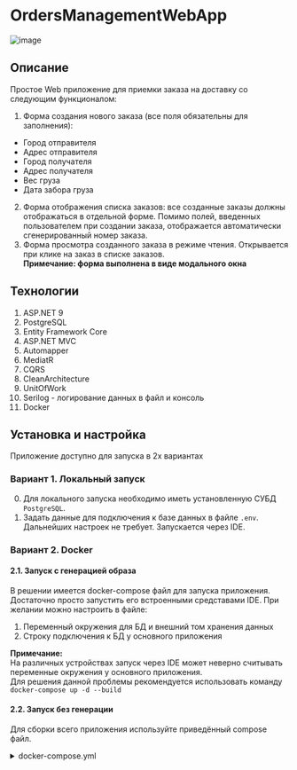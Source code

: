 # OrdersManagementWebApp

![image](https://github.com/user-attachments/assets/5cc32dee-14d8-4977-aa3c-738f0e967fe7)

## Описание
Простое Web приложение для приемки заказа на доставку со следующим функционалом:
1. Форма создания нового заказа (все поля обязательны для заполнения):
- Город отправителя
- Адрес отправителя
- Город получателя
- Адрес получателя
- Вес груза
- Дата забора груза

2. Форма отображения списка заказов: все созданные заказы должны отображаться в отдельной форме. Помимо полей, введенных пользователем при создании заказа, отображается автоматически сгенерированный номер заказа.
3. Форма просмотра созданного заказа в режиме чтения. Открывается при клике на заказ в списке заказов.<br/>
<b>Примечание: форма выполнена в виде модального окна</b>

## Технологии
1. ASP.NET 9
2. PostgreSQL
3. Entity Framework Core
4. ASP.NET MVC
5. Automapper
7. MediatR
8. CQRS
10. CleanArchitecture
11. UnitOfWork
12. Serilog - логирование данных в файл и консоль
13. Docker

## Установка и настройка
Приложение доступно для запуска в 2х вариантах
### Вариант 1. Локальный запуск
0. Для локального запуска необходимо иметь установленную СУБД `PostgreSQL`.
1. Задать данные для подключения к базе данных в файле `.env`.
Дальнейших настроек не требует. Запускается через IDE.

### Вариант 2. Docker
#### 2.1. Запуск с генерацией образа
В решении имеется docker-compose файл для запуска приложения. Достаточно просто запустить его встроенными средставами IDE.
При желании можно настроить в файле:
1. Переменный окружения для БД и внешний том хранения данных
2. Строку подключения к БД у основного приложения

<b>Примечание:</b><br/>
На различных устройствах запуск через IDE может неверно считывать переменные окружения у основного приложения.<br/>
Для решения данной проблемы рекомендуется использовать команду `docker-compose up -d --build` 

#### 2.2. Запуск без генерации
Для сборки всего приложения используйте приведённый compose файл.
<details><summary>docker-compose.yml</summary>

```
services:
  postgre:
    container_name: orders_management_db
    image: postgres:latest
    environment: 
      POSTGRES_USER: postgres
      POSTGRES_PASSWORD: Qwerty123!
      POSTGRES_DB: OrderManagement.Db
    ports:
      - 5432:5432
    networks:
      - orders-management-network
    volumes:
      - postgres_data:/var/lib/postgresql/data

  orders_management_webapp:
    image: ivanpovaliaev/orders_management_webapp:latest
    environment:
      DB_CONNECTION_STRING: "Host=postgre;Port=5432;Database=OrderManagement.Db;Username=postgres;Password=Qwerty123!;"
    depends_on:
      - postgre
    restart: unless-stopped
    ports:
      - 8080:8080
      - 8081:8081
    networks:
      - orders-management-network

networks:
    orders-management-network:

volumes:
    postgres_data:
```
</details>
